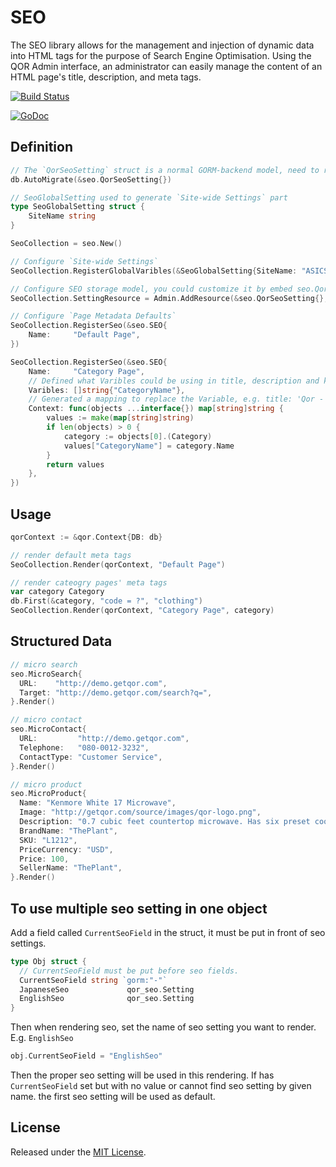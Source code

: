 # SEO

The SEO library allows for the management and injection of dynamic data into HTML tags for the purpose of Search Engine Optimisation. Using the QOR Admin interface, an administrator can easily manage the content of an HTML page's title, description, and meta tags.

[![Build Status](https://travis-ci.com/qor/seo.svg?branch=master)](https://travis-ci.com/qor/seo)

[![GoDoc](https://godoc.org/github.com/simonedbarber/seo?status.svg)](https://godoc.org/github.com/simonedbarber/seo)


## Definition

```go
// The `QorSeoSetting` struct is a normal GORM-backend model, need to run migration before using it
db.AutoMigrate(&seo.QorSeoSetting{})

// SeoGlobalSetting used to generate `Site-wide Settings` part
type SeoGlobalSetting struct {
    SiteName string
}

SeoCollection = seo.New()

// Configure `Site-wide Settings`
SeoCollection.RegisterGlobalVaribles(&SeoGlobalSetting{SiteName: "ASICS"})

// Configure SEO storage model, you could customize it by embed seo.QorSeoSetting to your custom model
SeoCollection.SettingResource = Admin.AddResource(&seo.QorSeoSetting{}, &admin.Config{Name: "SEO", Invisible: true})

// Configure `Page Metadata Defaults`
SeoCollection.RegisterSeo(&seo.SEO{
    Name:     "Default Page",
})

SeoCollection.RegisterSeo(&seo.SEO{
    Name:     "Category Page",
    // Defined what Varibles could be using in title, description and keywords
    Varibles: []string{"CategoryName"},
    // Generated a mapping to replace the Variable, e.g. title: 'Qor - {{CategoryName}}', will be dislayed as 'Qor - Clothing'
    Context: func(objects ...interface{}) map[string]string {
        values := make(map[string]string)
        if len(objects) > 0 {
            category := objects[0].(Category)
            values["CategoryName"] = category.Name
        }
        return values
    },
})
```

## Usage

```go
qorContext := &qor.Context{DB: db}

// render default meta tags
SeoCollection.Render(qorContext, "Default Page")

// render cateogry pages' meta tags
var category Category
db.First(&category, "code = ?", "clothing")
SeoCollection.Render(qorContext, "Category Page", category)

```

## Structured Data

```go
// micro search
seo.MicroSearch{
  URL:    "http://demo.getqor.com",
  Target: "http://demo.getqor.com/search?q=",
}.Render()

// micro contact
seo.MicroContact{
  URL:         "http://demo.getqor.com",
  Telephone:   "080-0012-3232",
  ContactType: "Customer Service",
}.Render()

// micro product
seo.MicroProduct{
  Name: "Kenmore White 17 Microwave",
  Image: "http://getqor.com/source/images/qor-logo.png",
  Description: "0.7 cubic feet countertop microwave. Has six preset cooking categories and convenience features like Add-A-Minute and Child Lock."
  BrandName: "ThePlant",
  SKU: "L1212",
  PriceCurrency: "USD",
  Price: 100,
  SellerName: "ThePlant",
}.Render()
```

## To use multiple seo setting in one object
Add a field called `CurrentSeoField` in the struct, it must be put in front of seo settings.

```go
type Obj struct {
  // CurrentSeoField must be put before seo fields.
  CurrentSeoField string `gorm:"-"`
  JapaneseSeo             qor_seo.Setting
  EnglishSeo              qor_seo.Setting
}
```

Then when rendering seo, set the name of seo setting you want to render. E.g. `EnglishSeo`

```go
obj.CurrentSeoField = "EnglishSeo"
```

Then the proper seo setting will be used in this rendering. If has `CurrentSeoField` set but with no value or cannot find seo setting by given name. the first seo setting will be used as default.

## License

Released under the [MIT License](http://opensource.org/licenses/MIT).
